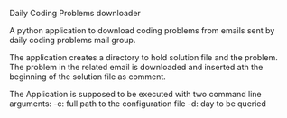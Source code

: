 Daily Coding Problems downloader

A python application to download coding problems from emails sent by daily coding problems mail group. 

The application creates a directory to hold solution file and the problem. The problem in the related email is downloaded and inserted ath the beginning of the solution file as comment.

The Application is supposed to be executed with two command line arguments: 
-c: full path to the configuration file
-d: day to be queried
